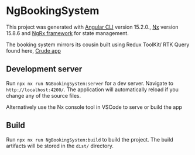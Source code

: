 # NgBookingSystem

This project was generated with [Angular CLI](https://github.com/angular/angular-cli) version
15.2.0., [Nx](https://nx.dev/packages/angular) version
15.8.6 and [NgRx framework](https://ngrx.io/docs) for state management.

The booking system mirrors its cousin built using Redux ToolKit/ RTK Query found
here, [Crude app](https://github.com/deaspo/crude-app)

## Development server

Run `npx nx run NGBookingSystem:server` for a dev server. Navigate to `http://localhost:4200/`. The application will
automatically reload if you change any of the source files.

Alternatively use the Nx console tool in VSCode to serve or build the app

## Build

Run `npx nx run NgBookingSystem:build` to build the project. The build artifacts will be stored in the `dist/`
directory.

